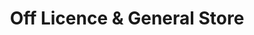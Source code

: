 ---
title: "Off Licence & General Store"
url: /bradford/off-licence-and-general-store/
shop: alcohol
---